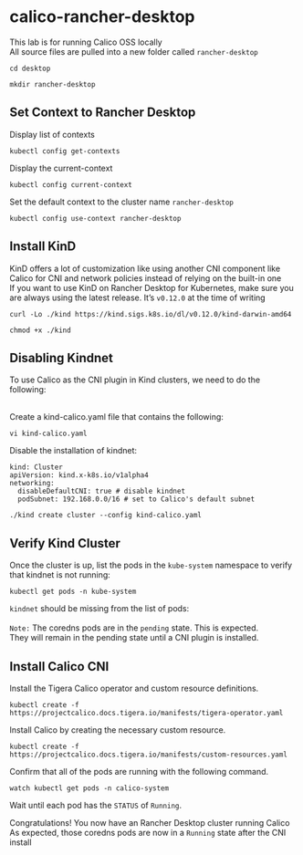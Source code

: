# calico-rancher-desktop
This lab is for running Calico OSS locally <br/>
All source files are pulled into a new folder called ```rancher-desktop```

```
cd desktop
```

```
mkdir rancher-desktop
```

## Set Context to Rancher Desktop

Display list of contexts
```
kubectl config get-contexts                         
```

Display the current-context
```
kubectl config current-context                     
```

Set the default context to the cluster name ```rancher-desktop```
```
kubectl config use-context rancher-desktop    
```

## Install KinD

KinD offers a lot of customization like using another CNI component like Calico for CNI and network policies instead of relying on the built-in one <br/>
If you want to use KinD on Rancher Desktop for Kubernetes, make sure you are always using the latest release. It’s ```v0.12.0``` at the time of writing

```
curl -Lo ./kind https://kind.sigs.k8s.io/dl/v0.12.0/kind-darwin-amd64
```

```
chmod +x ./kind
```

## Disabling Kindnet
To use Calico as the CNI plugin in Kind clusters, we need to do the following:<br/>
<br/>

Create a kind-calico.yaml file that contains the following:

```
vi kind-calico.yaml
```

Disable the installation of kindnet:

```
kind: Cluster
apiVersion: kind.x-k8s.io/v1alpha4
networking:
  disableDefaultCNI: true # disable kindnet
  podSubnet: 192.168.0.0/16 # set to Calico's default subnet
```

```  
./kind create cluster --config kind-calico.yaml
```

## Verify Kind Cluster
Once the cluster is up, list the pods in the ```kube-system``` namespace to verify that kindnet is not running:

```
kubectl get pods -n kube-system
```

```kindnet``` should be missing from the list of pods: <br/>
<br/>
```Note:``` The coredns pods are in the ```pending``` state. This is expected. <br/>
They will remain in the pending state until a CNI plugin is installed.

## Install Calico CNI
Install the Tigera Calico operator and custom resource definitions.
```
kubectl create -f https://projectcalico.docs.tigera.io/manifests/tigera-operator.yaml
```

Install Calico by creating the necessary custom resource.
```
kubectl create -f https://projectcalico.docs.tigera.io/manifests/custom-resources.yaml
```

Confirm that all of the pods are running with the following command.
```
watch kubectl get pods -n calico-system
```
Wait until each pod has the ```STATUS``` of ```Running```.

Congratulations! You now have an Rancher Desktop cluster running Calico
As expected, those coredns pods are now in a ```Running``` state after the CNI install

